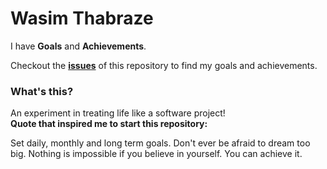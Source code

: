 Wasim Thabraze
===============

I have <b>Goals</b> and <b>Achievements</b>.


Checkout the <a href="https://github.com/waseem18/Life/issues"><b>issues</b></a> of this repository to find my goals and achievements.



<h3>What's this?</h3>


An experiment in treating life like a software project!
<br>
<b>Quote that inspired me to start this repository:</b>


Set daily, monthly and long term goals. Don't ever be afraid to dream too big. Nothing is impossible if you believe in yourself. You can achieve it.

